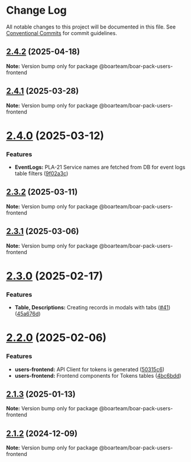 # Change Log

All notable changes to this project will be documented in this file.
See [Conventional Commits](https://conventionalcommits.org) for commit guidelines.

## [2.4.2](https://github.com/boarteam/boar-pack/compare/@boarteam/boar-pack-users-frontend@2.4.1...@boarteam/boar-pack-users-frontend@2.4.2) (2025-04-18)

**Note:** Version bump only for package @boarteam/boar-pack-users-frontend





## [2.4.1](https://github.com/boarteam/boar-pack/compare/@boarteam/boar-pack-users-frontend@2.4.0...@boarteam/boar-pack-users-frontend@2.4.1) (2025-03-28)

**Note:** Version bump only for package @boarteam/boar-pack-users-frontend





# [2.4.0](https://github.com/boarteam/boar-pack/compare/@boarteam/boar-pack-users-frontend@2.3.2...@boarteam/boar-pack-users-frontend@2.4.0) (2025-03-12)


### Features

* **EventLogs:** PLA-21 Service names are fetched from DB for event logs table filters ([9f02a3c](https://github.com/boarteam/boar-pack/commit/9f02a3cd934cc1d69e2b25ad45743fc29ba8a731))





## [2.3.2](https://github.com/boarteam/boar-pack/compare/@boarteam/boar-pack-users-frontend@2.3.1...@boarteam/boar-pack-users-frontend@2.3.2) (2025-03-11)

**Note:** Version bump only for package @boarteam/boar-pack-users-frontend





## [2.3.1](https://github.com/boarteam/boar-pack/compare/@boarteam/boar-pack-users-frontend@2.3.0...@boarteam/boar-pack-users-frontend@2.3.1) (2025-03-06)

**Note:** Version bump only for package @boarteam/boar-pack-users-frontend





# [2.3.0](https://github.com/boarteam/boar-pack/compare/@boarteam/boar-pack-users-frontend@2.2.0...@boarteam/boar-pack-users-frontend@2.3.0) (2025-02-17)


### Features

* **Table, Descriptions:** Creating records in modals with tabs ([#41](https://github.com/boarteam/boar-pack/issues/41)) ([45a676d](https://github.com/boarteam/boar-pack/commit/45a676da993df37b9486691f9479c1539aa3234d))





# [2.2.0](https://github.com/boarteam/boar-pack/compare/@boarteam/boar-pack-users-frontend@2.1.3...@boarteam/boar-pack-users-frontend@2.2.0) (2025-02-06)


### Features

* **users-frontend:** API Client for tokens is generated ([50315c6](https://github.com/boarteam/boar-pack/commit/50315c6052519e63adec84742b3b343cbe4f752c))
* **users-frontend:** Frontend components for Tokens tables ([4bc6bdd](https://github.com/boarteam/boar-pack/commit/4bc6bdd612109411d4e2f6511c13d314ab55dd88))





## [2.1.3](https://github.com/boarteam/boar-pack/compare/@boarteam/boar-pack-users-frontend@2.1.2...@boarteam/boar-pack-users-frontend@2.1.3) (2025-01-13)

**Note:** Version bump only for package @boarteam/boar-pack-users-frontend





## [2.1.2](https://github.com/boarteam/boar-pack/compare/@boarteam/boar-pack-users-frontend@2.1.0...@boarteam/boar-pack-users-frontend@2.1.2) (2024-12-09)

**Note:** Version bump only for package @boarteam/boar-pack-users-frontend
